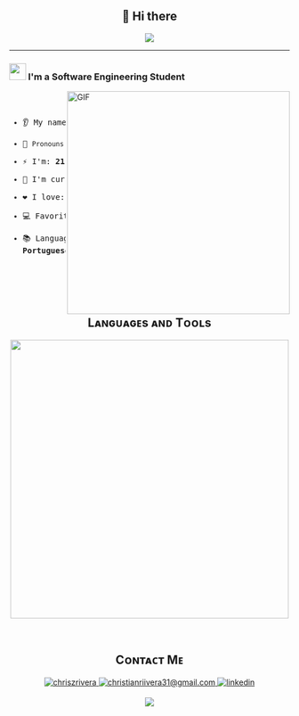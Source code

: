 <!-- Inicio -->
<h2 align="center">👋 Hi there</h2>
<p align="center">
    <img src="https://komarev.com/ghpvc/?username=deadllock&color=blue"/>
</p>
<!-- Fin de Inicio -->

<hr>
</hr>

<!-- Sobre mi -->
<h3><img src="https://media.giphy.com/media/ObNTw8Uzwy6KQ/giphy.gif" width="30px">&nbsp;I'm a Software Engineering Student</h3>
<img align="right" alt="GIF" height="400px" src="https://media.giphy.com/media/du3J3cXyzhj75IOgvA/giphy.gif" />
<pre>

- 👂 My name is: **Christian**;
- 👩 `Pronouns`: **He/Him**;
- ⚡ I'm: **21 years old**; 
- 🌱 I'm currently learning: **Node.js**;
- ❤️ I love: **Videogames**;
- 💻 Favorite lang: **HTML, CSS & JavaScript**;
- 📚 Languages: **Spanish, English & Portuguese**.
</pre>
<!-- Fin de Sobre mi -->

<br/>

<!-- Lenguajes -->
<h2 align="center">Lᴀɴɢᴜᴀɢᴇs ᴀɴᴅ Tᴏᴏʟs</h2> 
<p align="center">
<img width="500px"  src="https://skillicons.dev/icons?i=py,java,cpp,js,html,css,git,vscode,mysql,windows&perline=10"  />
</p>
<!-- Fin de Lenguajes -->

<br />

<!-- Contacto -->
<h2 align="center">Cᴏɴᴛᴀᴄᴛ Mᴇ</h2>

<p align="center">
  <a href="https://www.instagram.com/chriszrivera" target="_blank">
    <img src="https://skillicons.dev/icons?i=instagram" alt=chriszrivera Instagram style="margin-bottom: 5px;"/>
  </a>
  <a href="mailto:christianriivera31@gmail.com" target="_blank">
    <img src="https://skillicons.dev/icons?i=gmail" alt=christianriivera31@gmail.com mail style="margin-bottom: 5px;" />
  </a>
  <a href="https://www.linkedin.com/in/christian-rivera/" target="_blank">
    <img src="https://skillicons.dev/icons?i=linkedin" alt=linkedin style="margin-bottom: 5px;" />
  </a>
</p>

<!-- Fin de Contacto -->

<!--Footer--> 
<p align="center">
  <img src="https://capsule-render.vercel.app/api?type=waving&color=gradient&height=65&section=footer"/>
</p>

<br />

